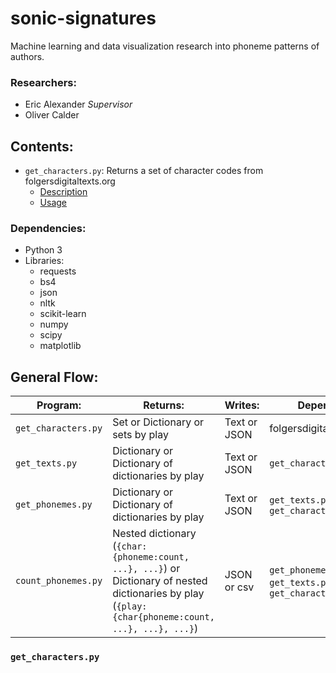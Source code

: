 # sonic-signatures
Machine learning and data visualization research into phoneme patterns of authors.

### Researchers:
- Eric Alexander _Supervisor_
- Oliver Calder

## Contents:
- `get_characters.py`: Returns a set of character codes from folgersdigitaltexts.org
  - [Description](https://github.com/olivercalder/sonic-signatures#get_characterspy)
  - [Usage](https://github.com/olivercalder/sonic-signatures#Usage)

### Dependencies:
- Python 3
- Libraries:
  - requests
  - bs4
  - json
  - nltk
  - scikit-learn
  - numpy
  - scipy
  - matplotlib

## General Flow:
| Program: | Returns: | Writes: | Depends: |
|----------|----------|---------|----------|
| `get_characters.py` | Set or Dictionary or sets by play | Text or JSON | folgersdigitaltexts.org |
| `get_texts.py` | Dictionary or Dictionary of dictionaries by play | Text or JSON | `get_characters.py` |
| `get_phonemes.py` | Dictionary or Dictionary of dictionaries by play | Text or JSON | `get_texts.py`, `get_characters.py` |
| `count_phonemes.py` | Nested dictionary (`{char:{phoneme:count, ...}, ...}`) or Dictionary of nested dictionaries by play (`{play:{char{phoneme:count, ...}, ...}, ...}`) | JSON or csv | `get_phonemes.py`, `get_texts.py`, `get_characters.py` |

### `get_characters.py`
